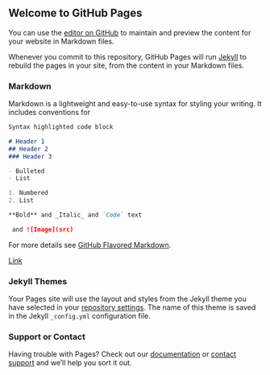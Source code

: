 ## Welcome to GitHub Pages

You can use the [editor on GitHub](https://github.com/alexfdez1010/alexfdez1010.github.io/edit/main/README.md) to maintain and preview the content for your website in Markdown files.

Whenever you commit to this repository, GitHub Pages will run [Jekyll](https://jekyllrb.com/) to rebuild the pages in your site, from the content in your Markdown files.

### Markdown

Markdown is a lightweight and easy-to-use syntax for styling your writing. It includes conventions for

```markdown
Syntax highlighted code block

# Header 1
## Header 2
### Header 3

- Bulleted
- List

1. Numbered
2. List

**Bold** and _Italic_ and `Code` text

 and ![Image](src)
```

For more details see [GitHub Flavored Markdown](https://guides.github.com/features/mastering-markdown/).

[Link](/GSOC21)

### Jekyll Themes

Your Pages site will use the layout and styles from the Jekyll theme you have selected in your [repository settings](https://github.com/alexfdez1010/alexfdez1010.github.io/settings/pages). The name of this theme is saved in the Jekyll `_config.yml` configuration file.

### Support or Contact

Having trouble with Pages? Check out our [documentation](https://docs.github.com/categories/github-pages-basics/) or [contact support](https://support.github.com/contact) and we’ll help you sort it out.
